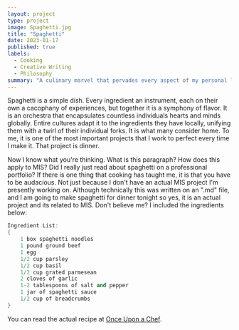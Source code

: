 ```yaml
---
layout: project
type: project
image: Spaghetti.jpg
title: "Spaghetti"
date: 2023-01-17
published: true
labels:
  - Cooking
  - Creative Writing
  - Philosophy
summary: "A culinary marvel that pervades every aspect of my personal life."
---
```


Spaghetti is a simple dish. Every ingredient an instrument, each on their own a cacophany of experiences, but together it is a symphony of flavor. It is an orchestra that encapsulates countless individuals hearts and minds globally. Entire cultures adapt it to the ingredients they have locally, unifying them with a twirl of their individual forks. It is what many consider home. To me, it is one of the most important projects that I work to perfect every time I make it. That project is dinner.

Now I know what you're thinking. What is this paragraph? How does this apply to MIS? Did I really just read about spaghetti on a professional portfolio? If there is one thing that cooking has taught me, it is that you have to be audacious. Not just because I don't have an actual MIS project I'm presently working on. Although technically this was written on an ".md" file, and I am going to make spaghetti for dinner tonight so yes, it is an actual project and its related to MIS. Don't believe me? I included the ingredients below:

```cpp
Ingredient List:
{
    1 box spaghetti noodles
    1 pound ground beef
    1 egg
    1/2 cup parsley
    1/2 cup basil
    1/2 cup grated parmesean
    2 cloves of garlic
    1-2 tablespoons of salt and pepper
    1 jar of spaghetti sauce
    1/2 cup of breadcrumbs
}
```

You can read the actual recipe at [Once Upon a Chef](https://www.onceuponachef.com/recipes/spaghetti-and-meatballs.html).
